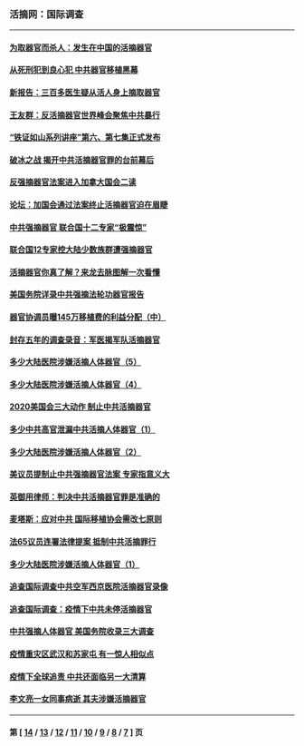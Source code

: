 ### 活摘网：国际调查
---
#### [为取器官而杀人：发生在中国的活摘器官](../../pages/nf5947/n13794731.md?08290430) 
#### [从死刑犯到良心犯 中共器官移植黑幕](../../pages/nf5947/n13764669.md?08290430) 
#### [新报告：三百多医生疑从活人身上摘取器官](../../pages/nf5947/n13703044.md?08290430) 
#### [王友群：反活摘器官世界峰会聚焦中共暴行](../../pages/nf5947/n13250738.md?08290430) 
#### [“铁证如山系列讲座”第六、第七集正式发布](../../pages/nf5947/n13106287.md?08290430) 
#### [破冰之战 揭开中共活摘器官罪的台前幕后](../../pages/nf5947/n13082457.md?08290430) 
#### [反强摘器官法案进入加拿大国会二读](../../pages/nf5947/n13033450.md?08290430) 
#### [论坛：加国会通过法案终止活摘器官迫在眉睫](../../pages/nf5947/n13029839.md?08290430) 
#### [中共强摘器官 联合国十二专家“极震惊”](../../pages/nf5947/n13024313.md?08290430) 
#### [联合国12专家控大陆少数族群遭强摘器官](../../pages/nf5947/n13023877.md?08290430) 
#### [活摘器官你真了解？来龙去脉图解一次看懂](../../pages/nf5947/n13013820.md?08290430) 
#### [美国务院详录中共强摘法轮功器官报告](../../pages/nf5947/n12944519.md?08290430) 
#### [器官协调员曝145万移植费的利益分配（中）](../../pages/nf5947/n12894547.md?08290430) 
#### [封存五年的调查录音：军医揭军队活摘器官](../../pages/nf5947/n12798692.md?08290430) 
#### [多少大陆医院涉嫌活摘人体器官（5）](../../pages/nf5947/n12768383.md?08290430) 
#### [多少大陆医院涉嫌活摘人体器官（4）](../../pages/nf5947/n12664434.md?08290430) 
#### [2020美国会三大动作 制止中共活摘器官](../../pages/nf5947/n12682004.md?08290430) 
#### [多少中共高官泄漏中共活摘人体器官（1）](../../pages/nf5947/n12671234.md?08290430) 
#### [多少大陆医院涉嫌活摘人体器官（2）](../../pages/nf5947/n12655589.md?08290430) 
#### [美议员提制止中共强摘器官法案 专家指意义大](../../pages/nf5947/n12630561.md?08290430) 
#### [英御用律师：判决中共活摘器官罪是准确的](../../pages/nf5947/n12580740.md?08290430) 
#### [麦塔斯：应对中共 国际移植协会需改七原则](../../pages/nf5947/n12514711.md?08290430) 
#### [法65议员连署法律提案 抵制中共活摘罪行](../../pages/nf5947/n12437047.md?08290430) 
#### [多少大陆医院涉嫌活摘人体器官（1）](../../pages/nf5947/n12414284.md?08290430) 
#### [追查国际调查中共空军西京医院活摘器官录像](../../pages/nf5947/n12348837.md?08290430) 
#### [追查国际调查：疫情下中共未停活摘器官](../../pages/nf5947/n12273415.md?08290430) 
#### [中共强摘人体器官 美国务院收录三大调查](../../pages/nf5947/n12181488.md?08290430) 
#### [疫情重灾区武汉和苏家屯 有一惊人相似点](../../pages/nf5947/n12150824.md?08290430) 
#### [疫情下全球追责 中共还面临另一大清算](../../pages/nf5947/n12070397.md?08290430) 
#### [李文亮一女同事病逝 其夫涉嫌活摘器官](../../pages/nf5947/n11957882.md?08290430) 

---
#### 第 [ [14](./14.md?08290430) / [13](./13.md?08290430) / [12](./12.md?08290430) / [11](./11.md?08290430) / [10](./10.md?08290430) / [9](./9.md?08290430) / [8](./8.md?08290430) / [7](./7.md?08290430) ] 页
